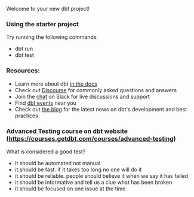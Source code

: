 Welcome to your new dbt project!

### Using the starter project

Try running the following commands:
- dbt run
- dbt test


### Resources:
- Learn more about dbt [in the docs](https://docs.getdbt.com/docs/introduction)
- Check out [Discourse](https://discourse.getdbt.com/) for commonly asked questions and answers
- Join the [chat](https://community.getdbt.com/) on Slack for live discussions and support
- Find [dbt events](https://events.getdbt.com) near you
- Check out [the blog](https://blog.getdbt.com/) for the latest news on dbt's development and best practices



### Advanced Testing course on dbt website (https://courses.getdbt.com/courses/advanced-testing)

What is considered a good test?
- it should be automated not manual
- it should be fast. if it takes too long no one will do it
- it should be reliable. people should believe it when we say it has failed
- it should be informative and tell us a clue what has been broken
- it should be focused on one issue at the time

